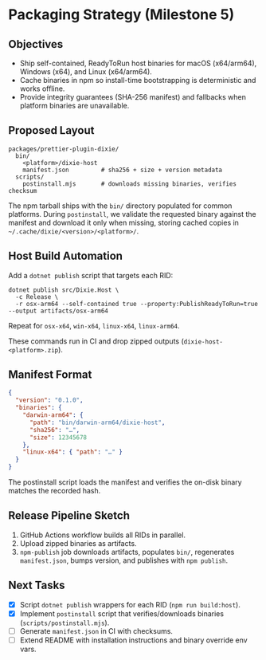 # Packaging Strategy (Milestone 5)

## Objectives

- Ship self-contained, ReadyToRun host binaries for macOS (x64/arm64), Windows (x64), and Linux (x64/arm64).
- Cache binaries in npm so install-time bootstrapping is deterministic and works offline.
- Provide integrity guarantees (SHA-256 manifest) and fallbacks when platform binaries are unavailable.

## Proposed Layout

```
packages/prettier-plugin-dixie/
  bin/
    <platform>/dixie-host
    manifest.json         # sha256 + size + version metadata
  scripts/
    postinstall.mjs       # downloads missing binaries, verifies checksum
```

The npm tarball ships with the `bin/` directory populated for common platforms. During `postinstall`, we validate the requested binary against the manifest and download it only when missing, storing cached copies in `~/.cache/dixie/<version>/<platform>/`.

## Host Build Automation

Add a `dotnet publish` script that targets each RID:

```
dotnet publish src/Dixie.Host \
  -c Release \
  -r osx-arm64 --self-contained true --property:PublishReadyToRun=true --output artifacts/osx-arm64
```

Repeat for `osx-x64`, `win-x64`, `linux-x64`, `linux-arm64`.

These commands run in CI and drop zipped outputs (`dixie-host-<platform>.zip`).

## Manifest Format

```json
{
  "version": "0.1.0",
  "binaries": {
    "darwin-arm64": {
      "path": "bin/darwin-arm64/dixie-host",
      "sha256": "…",
      "size": 12345678
    },
    "linux-x64": { "path": "…" }
  }
}
```

The postinstall script loads the manifest and verifies the on-disk binary matches the recorded hash.

## Release Pipeline Sketch

1. GitHub Actions workflow builds all RIDs in parallel.
2. Upload zipped binaries as artifacts.
3. `npm-publish` job downloads artifacts, populates `bin/`, regenerates `manifest.json`, bumps version, and publishes with `npm publish`.

## Next Tasks

- [x] Script `dotnet publish` wrappers for each RID (`npm run build:host`).
- [x] Implement `postinstall` script that verifies/downloads binaries (`scripts/postinstall.mjs`).
- [ ] Generate `manifest.json` in CI with checksums.
- [ ] Extend README with installation instructions and binary override env vars.
